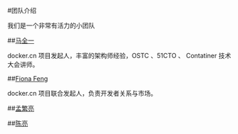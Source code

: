 #团队介绍

我们是一个非常有活力的小团队

##[马全一](https//twitter.com/genedna)

docker.cn 项目发起人，丰富的架构师经验，OSTC 、51CTO 、 Contatiner 技术大会讲师。

##[Fiona Feng](https://twitter.com/usuede)

docker.cn 项目联合发起人，负责开发者关系与市场。

##[孟繁亮]()

##[陈亮]()
